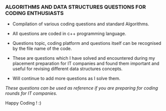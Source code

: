 ### ALGORITHMS  AND DATA STRUCTURES QUESTIONS FOR CODING ENTHUSIASTS

- Compilation of various coding questions and standard Algorithms.

- All questions are coded in c++ programming language.

- Questions topic, coding platform and questions itself can be recognised by the file name of the code.

- These are questions which I have solved and encountered during my placement preparation for IT companies and found them         important and useful for revising different data structures concepts.

- Will continue to add more questions as I solve them.

*These questions can be used as reference if you are preparing for coding rounds for IT companies.*

Happy Coding ! :)




